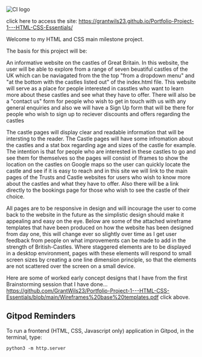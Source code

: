 ![CI logo](https://codeinstitute.s3.amazonaws.com/fullstack/ci_logo_small.png)

click here to access the site:
https://grantwils23.github.io/Portfolio-Project-1---HTML-CSS-Essentials/

Welcome to my HTML and CSS main milestone project.

The basis for this project will be: 

An informative website on the castles of Great Britain. In this website, the user will be able to explore from a range of seven beuatiful castles of the UK which can be naviagated from the the top "from a dropdown menu" and "at the bottom with the castles listed out" of the index.html file. This website will serve as a place for people interested in casstles who want to learn more about these castles and see what they have to offer. There will also be a "contact us" form for people who wish to get in touch with us with any general enquiries and also we will have a Sign Up form that will be there for people who wish to sign up to reciever discounts and offers regarding the castles

The castle pages will display clear and readable information that will be intersting to the reader. The Castle pages will have some infromation about the castles and a stat box regarding age and sizes of the castle for example. The intention is that for people who are interested in these castles to go and see them for themselves so the pages will consist of Iframes to show the location on the castles on Google maps so the user can quickly locate the castle and see if it is easy to reach and in this site we will link to the main pages of the Trusts and Castle websites for users who wish to know more about the castles and what they have to offer. Also there will be a link directly to the bookings page for those who wish to see the castle of their choice.

All pages are to be responsive in design and will incourage the user to come back to the website in the future as the simplistic design should make it appealing and easy on the eye. Below are some of the attached wireframe templates that have been produced on how the website has been designed from day one, this will change ever so slightly over time as I get user feedback from people on what improvements can be made to add in the strength of British-Castles. Where staggered elements are to be displayed in a desktop environment, pages with these elements will respond to small screen sizes by creating a one line dimension principle, so that the elements are not scattered over the screen on a small device.

Here are some of worked early concept designs that I have from the first Brainstorming session that I have done...
https://github.com/GrantWils23/Portfolio-Project-1---HTML-CSS-Essentials/blob/main/Wireframes%20base%20templates.pdf
click above. 

## Gitpod Reminders

To run a frontend (HTML, CSS, Javascript only) application in Gitpod, in the terminal, type:

`python3 -m http.server`

